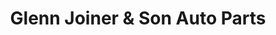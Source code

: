 ---
title: "Glenn Joiner & Son Auto Parts"
url: /apopka/glenn-joiner-and-son-auto-parts/
shop: car parts
---